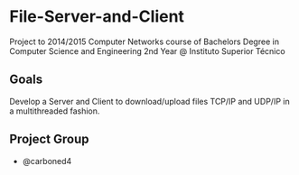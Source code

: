 # File-Server-and-Client

Project to 2014/2015 Computer Networks course of Bachelors Degree in Computer Science and Engineering 2nd Year @ Instituto Superior Técnico

## Goals

Develop a Server and Client to download/upload files TCP/IP and UDP/IP in a multithreaded fashion.

## Project Group

- @carboned4
